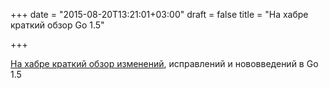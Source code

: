 +++
date = "2015-08-20T13:21:01+03:00"
draft = false
title = "На хабре краткий обзор Go 1.5"

+++

<p><a href="http://habrahabr.ru/post/265115/">На хабре краткий обзор изменений</a>, исправлений и нововведений в Go 1.5</p>

